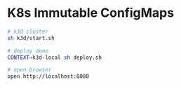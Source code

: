 # K8s Immutable ConfigMaps

``` sh
# k3d cluster
sh k3d/start.sh

# deploy demo
CONTEXT=k3d-local sh deploy.sh

# open browser
open http://localhost:8080
```

